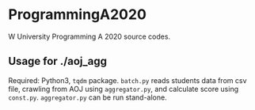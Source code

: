 # ProgrammingA2020
W University Programming A 2020 source codes.

## Usage for ./aoj_agg
Required: Python3, `tqdm` package.
`batch.py` reads students data from csv file, crawling from AOJ using `aggregator.py`, and calculate score using `const.py`.
`aggregator.py` can be run stand-alone.